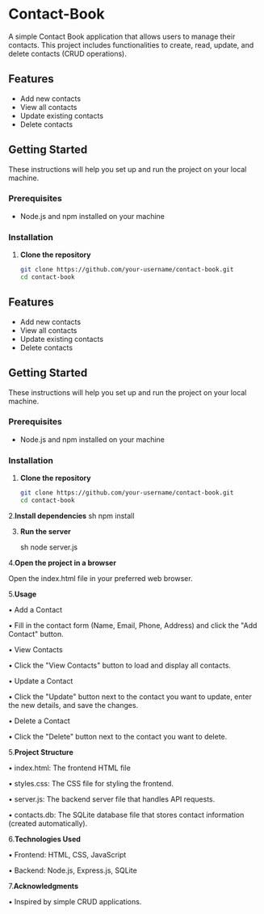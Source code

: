# Contact-Book

A simple Contact Book application that allows users to manage their contacts. This project includes functionalities to create, read, update, and delete contacts (CRUD operations).

## Features

- Add new contacts
- View all contacts
- Update existing contacts
- Delete contacts

## Getting Started

These instructions will help you set up and run the project on your local machine.

### Prerequisites

- Node.js and npm installed on your machine

### Installation

1. **Clone the repository**

   ```sh
   git clone https://github.com/your-username/contact-book.git
   cd contact-book

## Features

- Add new contacts
- View all contacts
- Update existing contacts
- Delete contacts

## Getting Started

These instructions will help you set up and run the project on your local machine.

### Prerequisites

- Node.js and npm installed on your machine

### Installation

1. **Clone the repository**

   ```sh
   git clone https://github.com/your-username/contact-book.git
   cd contact-book
   
2.**Install dependencies**
  sh
  npm install

3. **Run the server**
   
   sh
   node server.js

4.**Open the project in a browser**

  Open the index.html file in your preferred web browser.

5.**Usage**

•	Add a Contact

•	Fill in the contact form (Name, Email, Phone, Address) and click the "Add Contact" button.

•	 View Contacts

•	 Click the "View Contacts" button to load and display all contacts.

•	  Update a Contact

•	 Click the "Update" button next to the contact you want to update, enter the new details, and save the changes.

•	  Delete a Contact

•	 Click the "Delete" button next to the contact you want to delete.

5.**Project Structure**

•	index.html: The frontend HTML file

•	styles.css: The CSS file for styling the frontend.

•	 server.js: The backend server file that handles API requests.

•	 contacts.db: The SQLite database file that stores contact information (created automatically).

6.**Technologies Used**

•	Frontend: HTML, CSS, JavaScript

•	 Backend: Node.js, Express.js, SQLite

7.**Acknowledgments**

•	Inspired by simple CRUD applications.
